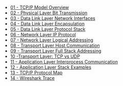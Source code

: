 - [01 - TCP/P Model Overview]()
- [02 - Physical Layer Bit Transmission]()
- [03 - Data Link Layer Network Interfaces]()
- [04 - Data Link Layer Encapsulation]()
- [05 - Data Link Layer Protocol Stack]()
- [06 - Network Layer IP Protocol]()
- [07 - Network Layer Logical Addressing]()
- [08 - Transport Layer Host Communication]()
- [09 - Transport Layer Full Stack Addressing]()
- [10 -Transport Layer: TCP vs UDP]()
- [11 - Application Layer Interprocess Communication]()
- [12 - Application Layer Stack Examples]()
- [13 - TCP/P Protocol Map]()
- [14 - Wireshark Trace]()
